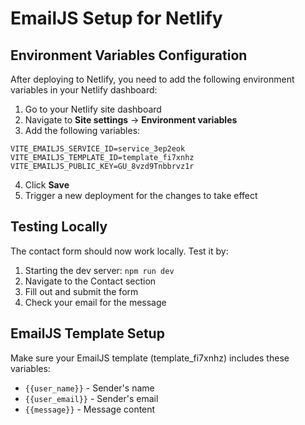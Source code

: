 # EmailJS Setup for Netlify

## Environment Variables Configuration

After deploying to Netlify, you need to add the following environment variables in your Netlify dashboard:

1. Go to your Netlify site dashboard
2. Navigate to **Site settings** → **Environment variables**
3. Add the following variables:

```
VITE_EMAILJS_SERVICE_ID=service_3ep2eok
VITE_EMAILJS_TEMPLATE_ID=template_fi7xnhz
VITE_EMAILJS_PUBLIC_KEY=GU_8vzd9Tnbbrvz1r
```

4. Click **Save**
5. Trigger a new deployment for the changes to take effect

## Testing Locally

The contact form should now work locally. Test it by:
1. Starting the dev server: `npm run dev`
2. Navigate to the Contact section
3. Fill out and submit the form
4. Check your email for the message

## EmailJS Template Setup

Make sure your EmailJS template (template_fi7xnhz) includes these variables:
- `{{user_name}}` - Sender's name
- `{{user_email}}` - Sender's email
- `{{message}}` - Message content
